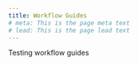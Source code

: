 ```yaml
---
title: Workflow Guides
# meta: This is the page meta text
# lead: This is the page lead text
---
```


Testing workflow guides